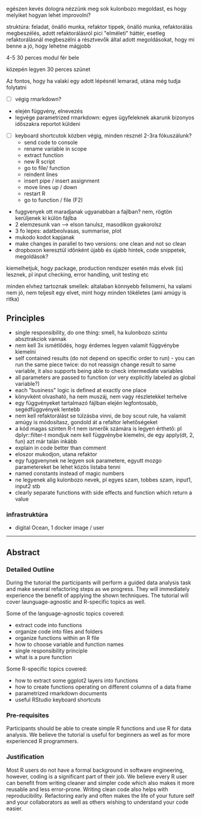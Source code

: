 egészen kevés dologra nézzünk meg sok kulonbozo megoldast, es hogy melyiket hogyan lehet improvolni?

struktúra: feladat, önálló munka, refaktor tippek, önálló munka, refaktorálás megbeszélés, adott refaktorálásról pici "elméleti"  háttér, esetleg refaktorálásnál megbeszélni a résztvevők által adott megoldásokat, hogy mi benne a jó, hogy lehetne mágjobb

4-5 30 perces modul fér bele

közepén legyen 30 perces szünet

Az fontos, hogy ha valaki egy adott lépésnél lemarad, utána még tudja folytatni

- [ ] végig rmarkdown?
- elején függvény, elnevezés
- legvége parametrized rmarkdown: egyes ügyfeleknek akarunk bizonyos időszakra reportot küldeni
- [ ] keyboard shortcutok közben végig, minden résznél 2-3ra fókuszálunk?
  - send code to console
  - rename variable in scope
  - extract function
  - new R script
  - go to file/ function
  - reindent lines
  - insert pipe / insert assignment
  - move lines up / down
  - restart R
  - go to function / file (F2)
- fuggvenyek ott maradjanak ugyanabban a fajlban? nem, rögtön kerüljenek ki külön fájlba
- 2 elemzesunk van --> elson tanulsz, masodikon gyakorolsz
- 3 fo lepes: adatbeolvasas, summarise, plot
- mukodo kodot kapjanak
- make changes in parallel to two versions: one clean and not so clean
- dropboxon keresztül időnként újabb és újabb hintek, code snippetek, megoldások?

kiemelhetjuk, hogy package, production rendszer esetén más elvek (is) lesznek, pl input checking, error handling, unit testing etc

minden elvhez tartoznak smellek: altalaban könnyebb felismerni, ha valami nem jó, nem teljesít egy elvet, mint hogy minden tökéletes (ami amúgy is ritka)

## Principles

- single responsibility, do one thing: smell, ha kulonbozo szintu absztrakciok vannak
- nem kell 3x ismétlődés, hogy érdemes legyen valamit függvénybe kiemelni
- self contained results (do not depend on specific order to run) - you can run the same piece twice: do not reassign change result to same variable, it also supports being able to check intermediate variables
- all parameters are passed to function (or very explicitly labeled as global variable?)
- each "business" logic is defined at exactly one place
- könyvként olvasható, ha nem muszáj, nem vagy részletekkel terhelve
- egy függvényeket tartalmazó fájlban elején legfontosabb, segédfüggvények lentebb
- nem kell refaktorálást se túlzásba vinni, de boy scout rule, ha valamit amúgy is módosítasz, gondold át a refaltor lehetőségeket
- a kód magas szinten R-t nem ismerők számára is legyen érthető: pl dplyr::filter-t mondjuk nem kell függvénybe kiemelni, de egy apply(dt, 2, fun) azt már talán inkább
- explain in code better than comment
- eloszor mukodjon, utana refaktor
- egy fuggvenynek ne legyen sok parametere, egyutt mozgo parametereket be lehet közös listaba tenni
- named constants instead of magic numbers
- ne legyenek alig kulonbozo nevek, pl egyes szam, tobbes szam, input1, input2 stb
- clearly separate functions with side effects and function which return a value

### infrastruktúra

- digital Ocean, 1 docker image / user

------------------------------------------------------------------------------

## Abstract

### Detailed Outline

During the tutorial the participants will perform a guided data analysis task and make several refactoring steps as we progress. They will immediately experience the benefit of applying the shown techniques. The tutorial will cover launguage-agnostic and R-specific topics as well.

Some of the language-agnostic topics covered:

- extract code into functions
- organize code into files and folders
- organize functions within an R file
- how to choose variable and function names
- single responsibility principle
- what is a pure function

Some R-specific topics covered:

- how to extract some ggplot2 layers into functions
- how to create functions operating on different columns of a data frame
- parametrized rmarkdown documents
- useful RStudio keyboard shortcuts  

### Pre-requisites

Participants should be able to create simple R functions and use R for data analysis. We believe the tutorial is useful for beginners as well as for more experienced R programmers.

### Justification

Most R users do not have a formal background in software engineering, however, coding is a significant part of their job. We believe every R user can benefit from writing cleaner and simpler code which also makes it more reusable and less error-prone. Writing clean code also helps with reproducibility. Refactoring early and often makes the life of your future self and your collaborators as well as others wishing to understand your code easier.
